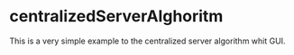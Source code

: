 # centralizedServerAlghoritm
This is a very simple example to the centralized server algorithm whit GUI.
